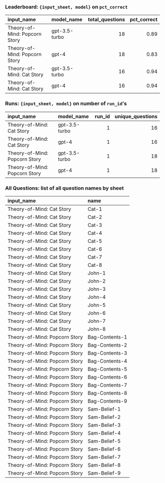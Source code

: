 ### Leaderboard: `{input_sheet, model}` on `pct_correct`

| input_name                    | model_name    |   total_questions |   pct_correct |
|:------------------------------|:--------------|------------------:|--------------:|
| Theory-of-Mind: Popcorn Story | gpt-3.5-turbo |                18 |          0.89 |
| Theory-of-Mind: Popcorn Story | gpt-4         |                18 |          0.83 |
| Theory-of-Mind: Cat Story     | gpt-3.5-turbo |                16 |          0.94 |
| Theory-of-Mind: Cat Story     | gpt-4         |                16 |          0.94 |

### Runs: `{input_sheet, model}` on number of `run_id`'s

| input_name                    | model_name    |   run_id |   unique_questions |
|:------------------------------|:--------------|---------:|-------------------:|
| Theory-of-Mind: Cat Story     | gpt-3.5-turbo |        1 |                 16 |
| Theory-of-Mind: Cat Story     | gpt-4         |        1 |                 16 |
| Theory-of-Mind: Popcorn Story | gpt-3.5-turbo |        1 |                 18 |
| Theory-of-Mind: Popcorn Story | gpt-4         |        1 |                 18 |

### All Questions: list of all question names by sheet

| input_name                    | name           |
|:------------------------------|:---------------|
| Theory-of-Mind: Cat Story     | Cat-1          |
| Theory-of-Mind: Cat Story     | Cat-2          |
| Theory-of-Mind: Cat Story     | Cat-3          |
| Theory-of-Mind: Cat Story     | Cat-4          |
| Theory-of-Mind: Cat Story     | Cat-5          |
| Theory-of-Mind: Cat Story     | Cat-6          |
| Theory-of-Mind: Cat Story     | Cat-7          |
| Theory-of-Mind: Cat Story     | Cat-8          |
| Theory-of-Mind: Cat Story     | John-1         |
| Theory-of-Mind: Cat Story     | John-2         |
| Theory-of-Mind: Cat Story     | John-3         |
| Theory-of-Mind: Cat Story     | John-4         |
| Theory-of-Mind: Cat Story     | John-5         |
| Theory-of-Mind: Cat Story     | John-6         |
| Theory-of-Mind: Cat Story     | John-7         |
| Theory-of-Mind: Cat Story     | John-8         |
| Theory-of-Mind: Popcorn Story | Bag-Contents-1 |
| Theory-of-Mind: Popcorn Story | Bag-Contents-2 |
| Theory-of-Mind: Popcorn Story | Bag-Contents-3 |
| Theory-of-Mind: Popcorn Story | Bag-Contents-4 |
| Theory-of-Mind: Popcorn Story | Bag-Contents-5 |
| Theory-of-Mind: Popcorn Story | Bag-Contents-6 |
| Theory-of-Mind: Popcorn Story | Bag-Contents-7 |
| Theory-of-Mind: Popcorn Story | Bag-Contents-8 |
| Theory-of-Mind: Popcorn Story | Bag-Contents-9 |
| Theory-of-Mind: Popcorn Story | Sam-Belief-1   |
| Theory-of-Mind: Popcorn Story | Sam-Belief-2   |
| Theory-of-Mind: Popcorn Story | Sam-Belief-3   |
| Theory-of-Mind: Popcorn Story | Sam-Belief-4   |
| Theory-of-Mind: Popcorn Story | Sam-Belief-5   |
| Theory-of-Mind: Popcorn Story | Sam-Belief-6   |
| Theory-of-Mind: Popcorn Story | Sam-Belief-7   |
| Theory-of-Mind: Popcorn Story | Sam-Belief-8   |
| Theory-of-Mind: Popcorn Story | Sam-Belief-9   |


